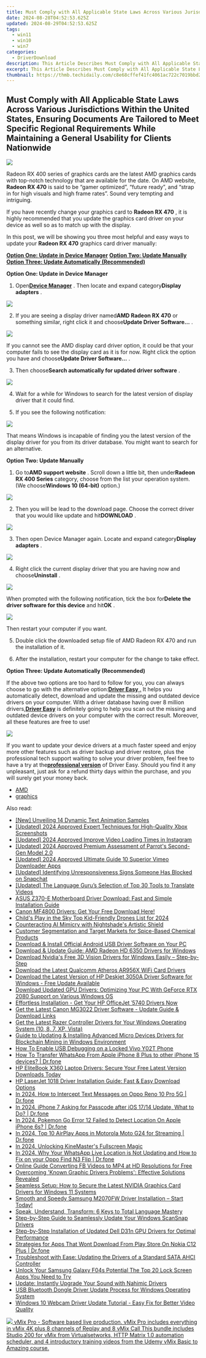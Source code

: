 ```yaml
---
title: Must Comply with All Applicable State Laws Across Various Jurisdictions Within the United States, Ensuring Documents Are Tailored to Meet Specific Regional Requirements While Maintaining a General Usability for Clients Nationwide
date: 2024-08-28T04:52:53.625Z
updated: 2024-08-29T04:52:53.625Z
tags:
  - win11
  - win10
  - win7
categories:
  - DriverDownload
description: This Article Describes Must Comply with All Applicable State Laws Across Various Jurisdictions Within the United States, Ensuring Documents Are Tailored to Meet Specific Regional Requirements While Maintaining a General Usability for Clients Nationwide
excerpt: This Article Describes Must Comply with All Applicable State Laws Across Various Jurisdictions Within the United States, Ensuring Documents Are Tailored to Meet Specific Regional Requirements While Maintaining a General Usability for Clients Nationwide
thumbnail: https://thmb.techidaily.com/c8e68cffef41fc4061ac722c7019bbd23a7bd74185b074d0cf9fcbe34770c5fd.jpg
---
```


## Must Comply with All Applicable State Laws Across Various Jurisdictions Within the United States, Ensuring Documents Are Tailored to Meet Specific Regional Requirements While Maintaining a General Usability for Clients Nationwide

![](https://images.drivereasy.com/wp-content/uploads/2016/12/img_5858cfbc29f5f.jpg)

 Radeon RX 400 series of graphics cards are the latest AMD graphics cards with top-notch technology that are available for the date. On AMD website, **Radeon RX 470** is said to be “gamer optimized”, “future ready”, and “strap in for high visuals and high frame rates”. Sound very tempting and intriguing.

 If you have recently change your graphics card to **Radeon RX 470** , it is highly recommended that you update the graphics card driver on your device as well so as to match up with the display.

 In this post, we will be showing you three most helpful and easy ways to update your **Radeon RX 470**  graphics card driver manually:

[**Option One: Update in Device Manager**](https://tools.techidaily.com/drivereasy/download/)
[**Option Two: Update Manually**](https://tools.techidaily.com/drivereasy/download/)
[**Option Three: Update Automatically (Recommended)**](https://www.drivereasy.com/knowledge/radeon-rx-470-graphics-cards-driver-download-updates-easily/#3)

 **Option One: Update in Device Manager**

 1) Open[**Device Manager**](https://tools.techidaily.com/drivereasy/download/) . Then locate and expand category**Display adapters** .

![](https://images.drivereasy.com/wp-content/uploads/2016/12/img_5858d55828138.jpg)

 2) If you are seeing a display driver named**AMD Radeon RX 470** or something similar, right click it and choose**Update Driver Software…** .

![](https://images.drivereasy.com/wp-content/uploads/2016/12/img_5858d5aeb143e.jpg)

 If you cannot see the AMD display card driver option, it could be that your computer fails to see the display card as it is for now. Right click the option you have and choose**Update Driver Software…** .

 3) Then choose**Search automatically for updated driver software** .

![](https://images.drivereasy.com/wp-content/uploads/2016/12/img_5858d6783a2cd-600x443.jpg)

 4) Wait for a while for Windows to search for the latest version of display driver that it could find.

 5) If you see the following notification:

![](https://images.drivereasy.com/wp-content/uploads/2016/12/img_5858db741a96a.png)

 That means Windows is incapable of finding you the latest version of the display driver for you from its driver database. You might want to search for an alternative.

 **Option Two: Update Manually**

 1) Go to**AMD support website** . Scroll down a little bit, then under**Radeon RX 400 Series** category, choose from the list your operation system. (We choose**Windows 10 (64-bit)** option.)

![](https://images.drivereasy.com/wp-content/uploads/2016/12/img_5858dde7dc981.png)

 2) Then you will be lead to the download page. Choose the correct driver that you would like update and hit**DOWNLOAD** .

![](https://images.drivereasy.com/wp-content/uploads/2016/12/img_5858df55b7e20.jpg)

 3) Then open Device Manager again. Locate and  expand category**Display adapters** .

![](https://images.drivereasy.com/wp-content/uploads/2016/12/img_5858d55828138.jpg)

 4) Right click the current display driver that you are having now and choose**Uninstall** .

![](https://images.drivereasy.com/wp-content/uploads/2016/12/img_5858e0c59c41d.jpg)

 When prompted with the following notification, tick the box for**Delete the driver software for this device** and hit**OK** .

![](https://images.drivereasy.com/wp-content/uploads/2016/12/img_5858e1c787eca.png)

Then restart your computer if you want.

 5) Double click the downloaded setup file of AMD Radeon RX 470 and run the installation of it.

 6) After the installation, restart your computer for the change to take effect.

 **Option Three: Update Automatically (Recommended)**

 If the above two options are too hard to follow for you, you can always choose to go with the alternative option:[**Driver Easy** .](https://tools.techidaily.com/drivereasy/download/) It helps you automatically detect, download and update the missing and outdated device drivers on your computer. With a driver database having over 8 million drivers,[**Driver Easy**](https://tools.techidaily.com/drivereasy/download/) is definitely going to help you scan out the missing and outdated device drivers on your computer with the correct result. Moreover, all these features are free to use!

![](https://images.drivereasy.com/wp-content/uploads/2017/04/img_58e618eac55a6.jpg)

 If you want to update your device drivers at a much faster speed and enjoy more other features such as driver backup and driver restore, plus the professional tech support waiting to solve your driver problem, feel free to have a try at the[**professional version**](https://tools.techidaily.com/drivereasy/download/) of Driver Easy. Should you find it any unpleasant, just ask for a refund thirty days within the purchase, and you will surely get your money back.

* [AMD](https://tools.techidaily.com/drivereasy/download/)
* [graphics](https://tools.techidaily.com/drivereasy/download/)

<ins class="adsbygoogle"
     style="display:block"
     data-ad-format="autorelaxed"
     data-ad-client="ca-pub-7571918770474297"
     data-ad-slot="1223367746"></ins>



<ins class="adsbygoogle"
     style="display:block"
     data-ad-client="ca-pub-7571918770474297"
     data-ad-slot="8358498916"
     data-ad-format="auto"
     data-full-width-responsive="true"></ins>

<span class="atpl-alsoreadstyle">Also read:</span>
<div><ul>
<li><a href="https://some-approaches.techidaily.com/new-unveiling-14-dynamic-text-animation-samples/"><u>[New] Unveiling 14 Dynamic Text Animation Samples</u></a></li>
<li><a href="https://visual-screen-recording.techidaily.com/updated-2024-approved-expert-techniques-for-high-quality-xbox-screenshots/"><u>[Updated] 2024 Approved  Expert Techniques for High-Quality Xbox Screenshots</u></a></li>
<li><a href="https://instagram-video-recordings.techidaily.com/updated-2024-approved-improve-video-loading-times-in-instagram/"><u>[Updated] 2024 Approved  Improve Video Loading Times in Instagram</u></a></li>
<li><a href="https://fox-http.techidaily.com/updated-2024-approved-premium-assessment-of-parrots-second-gen-model-20/"><u>[Updated] 2024 Approved  Premium Assessment of Parrot's Second-Gen Model 2.0</u></a></li>
<li><a href="https://vimeo-videos.techidaily.com/updated-2024-approved-ultimate-guide-10-superior-vimeo-downloader-apps/"><u>[Updated] 2024 Approved  Ultimate Guide  10 Superior Vimeo Downloader Apps</u></a></li>
<li><a href="https://snapchat-videos.techidaily.com/updated-identifying-unresponsiveness-signs-someone-has-blocked-on-snapchat/"><u>[Updated] Identifying Unresponsiveness  Signs Someone Has Blocked on Snapchat</u></a></li>
<li><a href="https://some-guidance.techidaily.com/updated-the-language-gurus-selection-of-top-30-tools-to-translate-videos/"><u>[Updated] The Language Guru’s Selection of Top 30 Tools to Translate Videos</u></a></li>
<li><a href="https://win-amazing.techidaily.com/asus-z370-e-motherboard-driver-download-fast-and-simple-installation-guide/"><u>ASUS Z370-E Motherboard Driver Download: Fast and Simple Installation Guide</u></a></li>
<li><a href="https://win-amazing.techidaily.com/canon-mf4800-drivers-get-your-free-download-here/"><u>Canon MF4800 Drivers: Get Your Free Download Here!</u></a></li>
<li><a href="https://extra-lessons.techidaily.com/childs-play-in-the-sky-top-kid-friendly-drones-list-for-2024/"><u>Child's Play in the Sky  Top Kid-Friendly Drones List for 2024</u></a></li>
<li><a href="https://tech-haven.techidaily.com/counteracting-ai-mimicry-with-nightshades-artistic-shield/"><u>Counteracting AI Mimicry with Nightshade's Artistic Shield</u></a></li>
<li><a href="https://win-amazing.techidaily.com/customer-segmentation-and-target-markets-for-spice-based-chemical-products/"><u>Customer Segmentation and Target Markets for Spice-Based Chemical Products</u></a></li>
<li><a href="https://win-amazing.techidaily.com/download-and-install-official-android-usb-driver-software-on-your-pc/"><u>Download & Install Official Android USB Driver Software on Your PC</u></a></li>
<li><a href="https://win-amazing.techidaily.com/download-and-update-guide-amd-radeon-hd-6350-drivers-for-windows/"><u>Download & Update Guide: AMD Radeon HD 6350 Drivers for Windows</u></a></li>
<li><a href="https://win-amazing.techidaily.com/download-nvidias-free-3d-vision-drivers-for-windows-easily-step-by-step/"><u>Download Nvidia's Free 3D Vision Drivers for Windows Easily – Step-by-Step</u></a></li>
<li><a href="https://win-amazing.techidaily.com/download-the-latest-qualcomm-atheros-ar956x-wifi-card-drivers/"><u>Download the Latest Qualcomm Atheros AR956X WiFi Card Drivers</u></a></li>
<li><a href="https://win-amazing.techidaily.com/download-the-latest-version-of-hp-deskjet-3050a-driver-software-for-windows-free-update-available/"><u>Download the Latest Version of HP Deskjet 3050A Driver Software for Windows - Free Update Available</u></a></li>
<li><a href="https://win-amazing.techidaily.com/download-updated-gpu-drivers-optimizing-your-pc-with-geforce-rtx-2080-support-on-various-windows-os/"><u>Download Updated GPU Drivers: Optimizing Your PC With GeForce RTX 2080 Support on Various Windows OS</u></a></li>
<li><a href="https://win-amazing.techidaily.com/1722974784178-effortless-installation-get-your-hp-officejet-5740-drivers-now/"><u>Effortless Installation - Get Your HP OfficeJet ˈ5740 Drivers Now</u></a></li>
<li><a href="https://win-amazing.techidaily.com/get-the-latest-canon-mg3022-driver-software-update-guide-and-download-links/"><u>Get the Latest Canon MG3022 Driver Software - Update Guide & Download Links</u></a></li>
<li><a href="https://win-amazing.techidaily.com/get-the-latest-razer-controller-drivers-for-your-windows-operating-system-10-8-7-xp-vista/"><u>Get the Latest Razer Controller Drivers for Your Windows Operating System (10, 8, 7, XP, Vista)</u></a></li>
<li><a href="https://win-amazing.techidaily.com/guide-to-updating-and-installing-advanced-micro-devices-drivers-for-blockchain-mining-in-windows-environment/"><u>Guide to Updating & Installing Advanced Micro Devices Drivers for Blockchain Mining in Windows Environment</u></a></li>
<li><a href="https://android-unlock.techidaily.com/how-to-enable-usb-debugging-on-a-locked-vivo-y02t-phone-by-drfone-android/"><u>How To Enable USB Debugging on a Locked Vivo Y02T Phone</u></a></li>
<li><a href="https://techidaily.com/how-to-transfer-whatsapp-from-apple-iphone-8-plus-to-other-iphone-15-devices-drfone-by-drfone-transfer-whatsapp-from-ios-transfer-whatsapp-from-ios/"><u>How To Transfer WhatsApp From Apple iPhone 8 Plus to other iPhone 15 devices? | Dr.fone</u></a></li>
<li><a href="https://win-amazing.techidaily.com/hp-elitebook-x360-laptop-drivers-secure-your-free-latest-version-downloads-today/"><u>HP EliteBook X360 Laptop Drivers: Secure Your Free Latest Version Downloads Today</u></a></li>
<li><a href="https://win-amazing.techidaily.com/hp-laserjet-1018-driver-installation-guide-fast-and-easy-download-options/"><u>HP LaserJet 1018 Driver Installation Guide: Fast & Easy Download Options</u></a></li>
<li><a href="https://android-location-track.techidaily.com/in-2024-how-to-intercept-text-messages-on-oppo-reno-10-pro-5g-drfone-by-drfone-virtual-android/"><u>In 2024, How to Intercept Text Messages on Oppo Reno 10 Pro 5G | Dr.fone</u></a></li>
<li><a href="https://iphone-unlock.techidaily.com/in-2024-iphone-7-asking-for-passcode-after-ios-1714-update-what-to-do-drfone-by-drfone-ios/"><u>In 2024, iPhone 7 Asking for Passcode after iOS 17/14 Update, What to Do? | Dr.fone</u></a></li>
<li><a href="https://ios-pokemon-go.techidaily.com/in-2024-pokemon-go-error-12-failed-to-detect-location-on-apple-iphone-6s-drfone-by-drfone-virtual-ios/"><u>In 2024, Pokemon Go Error 12 Failed to Detect Location On Apple iPhone 6s? | Dr.fone</u></a></li>
<li><a href="https://screen-mirror.techidaily.com/in-2024-top-10-airplay-apps-in-motorola-moto-g24-for-streaming-drfone-by-drfone-android/"><u>In 2024, Top 10 AirPlay Apps in Motorola Moto G24 for Streaming | Dr.fone</u></a></li>
<li><a href="https://some-guidance.techidaily.com/in-2024-unlocking-kinemasters-fullscreen-magic/"><u>In 2024, Unlocking KineMaster's Fullscreen Magic</u></a></li>
<li><a href="https://location-social.techidaily.com/in-2024-why-your-whatsapp-live-location-is-not-updating-and-how-to-fix-on-your-oppo-find-n3-flip-drfone-by-drfone-virtual-android/"><u>In 2024, Why Your WhatsApp Live Location is Not Updating and How to Fix on your Oppo Find N3 Flip | Dr.fone</u></a></li>
<li><a href="https://facebook-video-recording.techidaily.com/online-guide-converting-fb-videos-to-mp4-at-hd-resolutions-for-free/"><u>Online Guide  Converting FB Videos to MP4 at HD Resolutions for Free</u></a></li>
<li><a href="https://win-amazing.techidaily.com/overcoming-known-graphic-drivers-problems-effective-solutions-revealed/"><u>Overcoming 'Known Graphic Drivers Problems': Effective Solutions Revealed</u></a></li>
<li><a href="https://win-amazing.techidaily.com/seamless-setup-how-to-secure-the-latest-nvidia-graphics-card-drivers-for-windows-11-systems/"><u>Seamless Setup: How to Secure the Latest NVIDIA Graphics Card Drivers for Windows 11 Systems</u></a></li>
<li><a href="https://win-amazing.techidaily.com/1722972276062-smooth-and-speedy-samsung-m2070fw-driver-installation-start-today/"><u>Smooth and Speedy Samsung M2070FW Driver Installation – Start Today!</u></a></li>
<li><a href="https://mondly-stories.techidaily.com/speak-understand-transform-6-keys-to-total-language-mastery/"><u>Speak, Understand, Transform: 6 Keys to Total Language Mastery</u></a></li>
<li><a href="https://win-amazing.techidaily.com/step-by-step-guide-to-seamlessly-update-your-windows-scansnap-drivers/"><u>Step-by-Step Guide to Seamlessly Update Your Windows ScanSnap Drivers</u></a></li>
<li><a href="https://win-amazing.techidaily.com/step-by-step-installation-of-updated-dell-d31n-gpu-drivers-for-optimal-performance/"><u>Step-by-Step Installation of Updated Dell D31n GPU Drivers for Optimal Performance</u></a></li>
<li><a href="https://fix-guide.techidaily.com/strategies-for-apps-that-wont-download-from-play-store-on-nokia-c12-plus-drfone-by-drfone-fix-android-problems-fix-android-problems/"><u>Strategies for Apps That Wont Download From Play Store On Nokia C12 Plus | Dr.fone</u></a></li>
<li><a href="https://win-amazing.techidaily.com/troubleshoot-with-ease-updating-the-drivers-of-a-standard-sata-ahci-controller/"><u>Troubleshoot with Ease: Updating the Drivers of a Standard SATA AHCI Controller</u></a></li>
<li><a href="https://android-unlock.techidaily.com/unlock-your-samsung-galaxy-f04s-potential-the-top-20-lock-screen-apps-you-need-to-try-by-drfone-android/"><u>Unlock Your Samsung Galaxy F04s Potential The Top 20 Lock Screen Apps You Need to Try</u></a></li>
<li><a href="https://win-amazing.techidaily.com/update-instantly-upgrade-your-sound-with-nahimic-drivers/"><u>Update: Instantly Upgrade Your Sound with Nahimic Drivers</u></a></li>
<li><a href="https://win-amazing.techidaily.com/usb-bluetooth-dongle-driver-update-process-for-windows-operating-system/"><u>USB Bluetooth Dongle Driver Update Process for Windows Operating System</u></a></li>
<li><a href="https://win-amazing.techidaily.com/windows-10-webcam-driver-update-tutorial-easy-fix-for-better-video-quality/"><u>Windows 10 Webcam Driver Update Tutorial - Easy Fix for Better Video Quality</u></a></li>
</ul></div>

<!-- affiliate ads begin -->
<a href="https://secure.2checkout.com/order/checkout.php?PRODS=30901410&QTY=1&AFFILIATE=108875&CART=1"> <img src="https://secure.avangate.com/images/merchant/ce9a6fb2becc2d235e62b125e9260102/products/copy_1_copy_vMixCallScreenshot1-large.jpg" border="0"> vMix Pro - Software based live production. vMix Pro includes everything in vMix 4K plus 8 channels of Replay and 8 vMix Call 
This bundle includes Studio 200 for vMix from Virtualsetworks, HTTP Matrix 1.0 automation scheduler, and 4 introductory training videos from the Udemy vMix Basic to Amazing course. </a>
<!-- affiliate ads end -->
